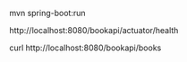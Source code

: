 mvn spring-boot:run

http://localhost:8080/bookapi/actuator/health

curl http://localhost:8080/bookapi/books